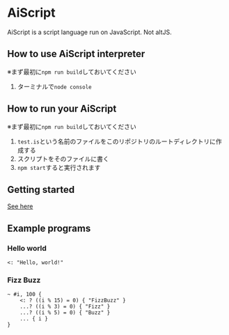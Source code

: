 # AiScript
AiScript is a script language run on JavaScript.
Not altJS.

## How to use AiScript interpreter
※まず最初に`npm run build`しておいてください

1. ターミナルで`node console`

## How to run your AiScript
※まず最初に`npm run build`しておいてください

1. `test.is`という名前のファイルをこのリポジトリのルートディレクトリに作成する
2. スクリプトをそのファイルに書く
3. `npm start`すると実行されます

## Getting started
[See here](./docs/get-started.md)

## Example programs
### Hello world
```
<: "Hello, world!"
```

### Fizz Buzz
```
~ #i, 100 {
	<: ? ((i % 15) = 0) { "FizzBuzz" }
	...? ((i % 3) = 0) { "Fizz" }
	...? ((i % 5) = 0) { "Buzz" }
	... { i }
}
```
